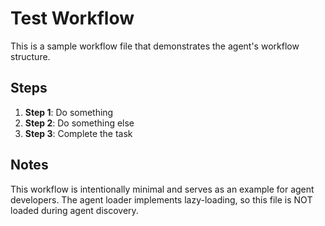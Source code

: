 # Test Workflow

This is a sample workflow file that demonstrates the agent's workflow structure.

## Steps

1. **Step 1**: Do something
2. **Step 2**: Do something else
3. **Step 3**: Complete the task

## Notes

This workflow is intentionally minimal and serves as an example for agent developers.
The agent loader implements lazy-loading, so this file is NOT loaded during agent discovery.
